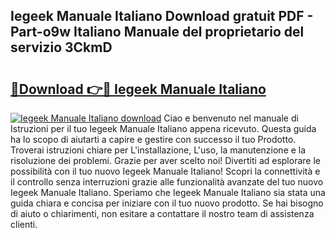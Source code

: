 ## Iegeek Manuale Italiano Download gratuit PDF - Part-o9w Italiano Manuale del proprietario del servizio 3CkmD

# <h2><a href="http://dfa1dh.blite.top/?on=Iegeek+Manuale+Italiano">🔗Download 👉🔴 Iegeek Manuale Italiano</a></h2>

[![Iegeek Manuale Italiano download](https://i.imgur.com/lujVjoI.png)](http://dfa1dh.blite.top/?on=Iegeek+Manuale+Italiano)
Ciao e benvenuto nel manuale di Istruzioni per il tuo Iegeek Manuale Italiano appena ricevuto. Questa guida ha lo scopo di aiutarti a capire e gestire con successo il tuo Prodotto. Troverai istruzioni chiare per L'installazione, L'uso, la manutenzione e la risoluzione dei problemi. Grazie per aver scelto noi! Divertiti ad esplorare le possibilità con il tuo nuovo Iegeek Manuale Italiano! Scopri la connettività e il controllo senza interruzioni grazie alle funzionalità avanzate del tuo nuovo Iegeek Manuale Italiano. Speriamo che Iegeek Manuale Italiano sia stata una guida chiara e concisa per iniziare con il tuo nuovo prodotto. Se hai bisogno di aiuto o chiarimenti, non esitare a contattare il nostro team di assistenza clienti.
